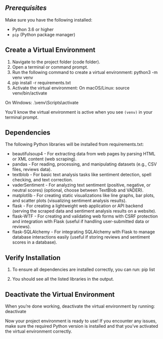 ## *****Prerequisites*****

Make sure you have the following installed:
- Python 3.6 or higher
- `pip` (Python package manager)

## Create a Virtual Environment

1. Navigate to the project folder (code folder).
2. Open a terminal or command prompt.
3. Run the following command to create a virtual environment:
python3 -m venv venv
4. pip install -r requirements.txt
5. Activate the virtual environment:
On macOS/Linux:
source venv/bin/activate

On Windows:
.\venv\Scripts\activate

You’ll know the virtual environment is active when you see `(venv)` in your terminal prompt.

## Dependencies

The following Python libraries will be installed from requirements.txt:
- beautifulsoup4 - For extracting data from web pages by parsing HTML or XML content (web scraping).
- pandas - For reading, processing, and manipulating datasets (e.g., CSV files, reviews data).
- textblob - For basic text analysis tasks like sentiment detection, spell checking, and text correction.
- vaderSentiment - For analyzing text sentiment (positive, negative, or neutral scores) (optional, choose between TextBlob and VADER).
- matplotlib - For creating static visualizations like line graphs, bar plots, and scatter plots (visualizing sentiment analysis results).
- flask - For creating a lightweight web application or API backend (serving the scraped data and sentiment analysis results on a website).
- flask-WTF - For creating and validating web forms with CSRF protection and integration with Flask (useful if handling user-submitted data or reviews).
- flask-SQLAlchemy - For integrating SQLAlchemy with Flask to manage database interactions easily (useful if storing reviews and sentiment scores in a database).


## Verify Installation
1. To ensure all dependencies are installed correctly, you can run:
pip list

2. You should see all the listed libraries in the output.

## Deactivate the Virtual Environment
When you’re done working, deactivate the virtual environment by running:
deactivate

Now your project environment is ready to use! If you encounter any issues, make sure the required Python version is installed and that you’ve activated the virtual environment correctly.

